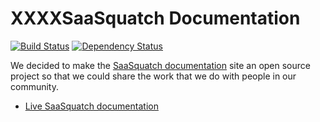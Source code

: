 XXXXSaaSquatch Documentation
=============

[![Build Status](https://api.travis-ci.org/saasquatch/saasquatch-docs.png)](https://travis-ci.org/saasquatch/saasquatch-docs) [![Dependency Status](https://david-dm.org/saasquatch/saasquatch-docs.svg)](https://david-dm.org/saasquatch/saasquatch-docs)

We decided to make the [SaaSquatch documentation](http://docs.saasquatch.com/) site an open source project so that we could share the work that we do with people in our community.

 - [Live SaaSquatch documentation](http://docs.saasquatch.com/)
